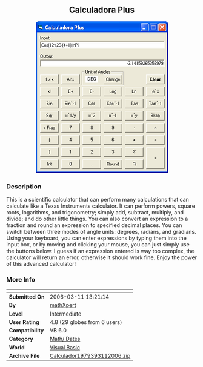 ﻿<div align="center">

## Calculadora Plus

<img src="PIC2005925444552547.gif">
</div>

### Description

This is a scientific calculator that can perform many calculations that can calculate like a Texas Instruments calculator. It can perform powers, square roots, logarithms, and trigonometry; simply add, subtract, multiply, and divide; and do other little things. You can also convert an expression to a fraction and round an expression to specified decimal places. You can switch between three modes of angle units: degrees, radians, and gradians. Using your keyboard, you can enter expressions by typing them into the input box, or by moving and clicking your mouse, you can just simply use the buttons below. I guess if an expression entered is way too complex, the calculator will return an error, otherwise it should work fine. Enjoy the power of this advanced calculator!
 
### More Info
 


<span>             |<span>
---                |---
**Submitted On**   |2006-03-11 13:21:14
**By**             |[mathXpert](https://github.com/Planet-Source-Code/PSCIndex/blob/master/ByAuthor/mathxpert.md)
**Level**          |Intermediate
**User Rating**    |4.8 (29 globes from 6 users)
**Compatibility**  |VB 6\.0
**Category**       |[Math/ Dates](https://github.com/Planet-Source-Code/PSCIndex/blob/master/ByCategory/math-dates__1-37.md)
**World**          |[Visual Basic](https://github.com/Planet-Source-Code/PSCIndex/blob/master/ByWorld/visual-basic.md)
**Archive File**   |[Calculador1979393112006\.zip](https://github.com/Planet-Source-Code/mathxpert-calculadora-plus__1-62676/archive/master.zip)








